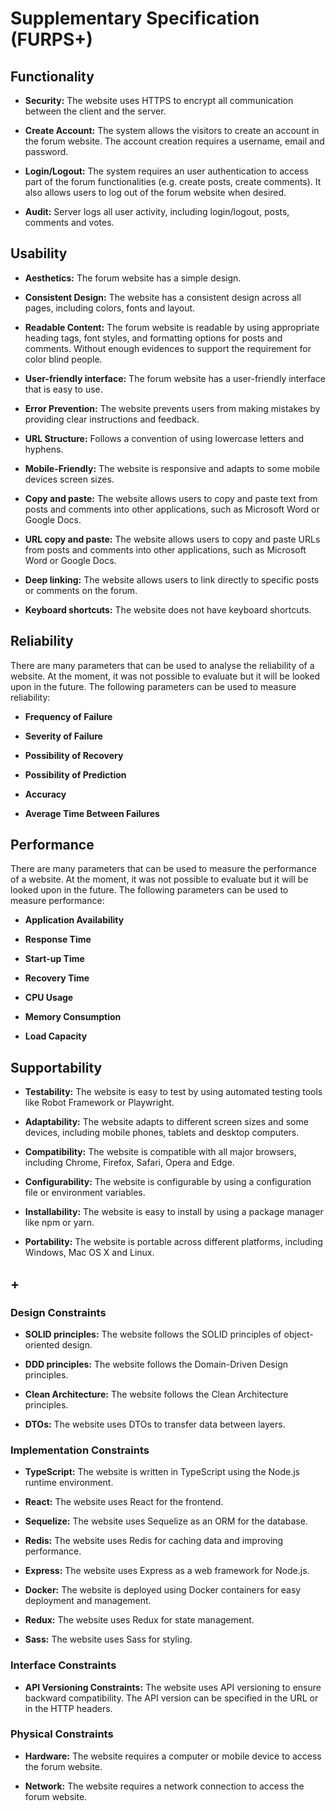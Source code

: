 # Supplementary Specification (FURPS+)

## Functionality

* **Security:** 
The website uses HTTPS to encrypt all communication between the client and the server. 

* **Create Account:** The system allows the visitors to create an account in the forum website. The account creation requires a username, email and password.

* **Login/Logout:** The system requires an user authentication to access part of the forum functionalities (e.g. create posts, create comments). It also allows users to log out of the forum website when desired.

* **Audit:** Server logs all user activity, including login/logout, posts, comments and votes.
  

## Usability 


* **Aesthetics:** The forum website has a simple design.  

* **Consistent Design:** The website has a consistent design across all pages, including colors, fonts and layout.

* **Readable Content:** The forum website is readable by using appropriate heading tags, font styles, and formatting options for posts and comments. Without enough evidences to support the requirement for color blind people. 
  
* **User-friendly interface:** The forum website has a user-friendly interface that is easy to use.

* **Error Prevention:** The website prevents users from making mistakes by providing clear instructions and feedback.

* **URL Structure:** Follows a convention of using lowercase letters and hyphens.

* **Mobile-Friendly:** The website is responsive and adapts to some mobile devices screen sizes.

* **Copy and paste:** The website allows users to copy and paste text from posts and comments into other applications, such as Microsoft Word or Google Docs.

* **URL copy and paste:** The website allows users to copy and paste URLs from posts and comments into other applications, such as Microsoft Word or Google Docs.

* **Deep linking:** The website allows users to link directly to specific posts or comments on the forum.

* **Keyboard shortcuts:** The website does not have keyboard shortcuts.




## Reliability

There are many parameters that can be used to analyse the reliability of a website. At the moment, it was not possible to evaluate but it will be looked upon in the future. 
The following parameters can be used to measure reliability:

* **Frequency of Failure** 

* **Severity of Failure**

* **Possibility of Recovery** 

* **Possibility of Prediction** 

* **Accuracy** 

* **Average Time Between Failures** 




## Performance

There are many parameters that can be used to measure the performance of a website. At the moment, it was not possible to evaluate but it will be looked upon in the future. 
The following parameters can be used to measure performance:

* **Application Availability**
   
* **Response Time** 

* **Start-up Time** 

* **Recovery Time** 
  
* **CPU Usage** 
  
* **Memory Consumption** 
  
* **Load Capacity** 

## Supportability

* **Testability:** The website is easy to test by using automated testing tools like Robot Framework or Playwright.

* **Adaptability:** The website adapts to different screen sizes and some devices, including mobile phones, tablets and desktop computers.

* **Compatibility:** The website is compatible with all major browsers, including Chrome, Firefox, Safari, Opera and Edge.

* **Configurability:** The website is configurable by using a configuration file or environment variables.

* **Installability:** The website is easy to install by using a package manager like npm or yarn.

* **Portability:** The website is portable across different platforms, including Windows, Mac OS X and Linux.


## +

### Design Constraints

* **SOLID principles:** The website follows the SOLID principles of object-oriented design.

* **DDD principles:** The website follows the Domain-Driven Design principles.

* **Clean Architecture:** The website follows the Clean Architecture principles.

* **DTOs:** The website uses DTOs to transfer data between layers.
  
### Implementation Constraints

* **TypeScript:** The website is written in TypeScript using the Node.js runtime environment.
  
* **React:** The website uses React for the frontend.
  
* **Sequelize:** The website uses Sequelize as an ORM for the database.
  
* **Redis:** The website uses Redis for caching data and improving performance.
  
* **Express:** The website uses Express as a web framework for Node.js.
  
* **Docker:** The website is deployed using Docker containers for easy deployment and management.
  
* **Redux:** The website uses Redux for state management.
* **Sass:** The website uses Sass for styling.




### Interface Constraints

* **API Versioning Constraints:** The website uses API versioning to ensure backward compatibility. The API version can be specified in the URL or in the HTTP headers.

### Physical Constraints

* **Hardware:** The website requires a computer or mobile device to access the forum website.
  
* **Network:** The website requires a network connection to access the forum website.
  